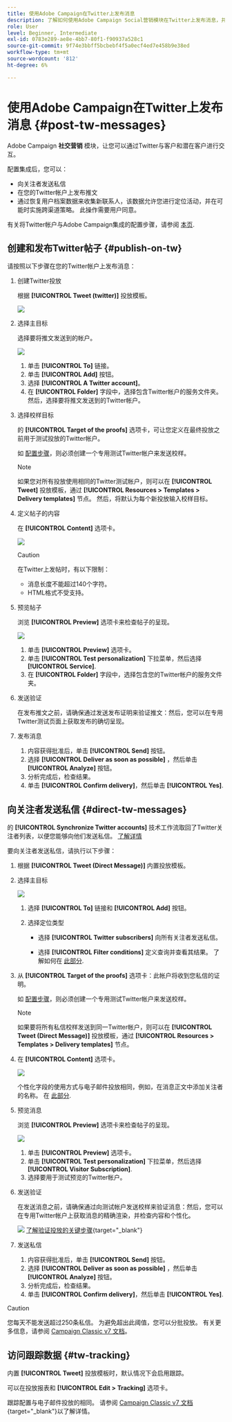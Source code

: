 ```yaml
---
title: 使用Adobe Campaign在Twitter上发布消息
description: 了解如何使用Adobe Campaign Social营销模块在Twitter上发布消息，并向您的关注者发送私信
role: User
level: Beginner, Intermediate
exl-id: 0783e289-ae8e-4bb7-80f1-f90937a528c1
source-git-commit: 9f74e3bbff5bcbebf4f5a0ecf4ed7e458b9e38ed
workflow-type: tm+mt
source-wordcount: '812'
ht-degree: 6%

---
```



# 使用Adobe Campaign在Twitter上发布消息 {#post-tw-messages}

Adobe Campaign **社交营销** 模块，让您可以通过Twitter与客户和潜在客户进行交互。

配置集成后，您可以：

* 向关注者发送私信
* 在您的Twitter帐户上发布推文
* 通过恢复用户档案数据来收集新联系人，该数据允许您进行定位活动，并在可能时实施跨渠道策略。 此操作需要用户同意。

有关将Twitter帐户与Adobe Campaign集成的配置步骤，请参阅 [本页](../connect/ac-tw.md).

## 创建和发布Twitter帖子 {#publish-on-tw}

请按照以下步骤在您的Twitter帐户上发布消息：

1. 创建Twitter投放

   根据 **[!UICONTROL Tweet (twitter)]** 投放模板。

   ![](assets/tw-new-delivery.png)

1. 选择主目标

   选择要将推文发送到的帐户。

   ![](assets/tw-define-target.png)

   1. 单击 **[!UICONTROL To]** 链接。
   1. 单击 **[!UICONTROL Add]** 按钮。
   1. 选择 **[!UICONTROL A Twitter account]**。
   1. 在 **[!UICONTROL Folder]** 字段中，选择包含Twitter帐户的服务文件夹。 然后，选择要将推文发送到的Twitter帐户。

1. 选择校样目标

   的 **[!UICONTROL Target of the proofs]** 选项卡，可让您定义在最终投放之前用于测试投放的Twitter帐户。

   如 [配置步骤](../connect/ac-tw.md#tw-test-account)，则必须创建一个专用测试Twitter帐户来发送校样。

   >[!NOTE]
   >
   >如果您对所有投放使用相同的Twitter测试帐户，则可以在 **[!UICONTROL Tweet]** 投放模板，通过 **[!UICONTROL Resources > Templates > Delivery templates]** 节点。 然后，将默认为每个新投放输入校样目标。

1. 定义帖子的内容

   在 **[!UICONTROL Content]** 选项卡。

   ![](assets/tw-delivery-content.png)

   >[!CAUTION]
   >
   >在Twitter上发帖时，有以下限制：
   >
   >* 消息长度不能超过140个字符。
   >* HTML格式不受支持。


1. 预览帖子

   浏览 **[!UICONTROL Preview]** 选项卡来检查帖子的呈现。

   ![](assets/tw-delivery-preview.png)

   1. 单击 **[!UICONTROL Preview]** 选项卡。
   1. 单击 **[!UICONTROL Test personalization]** 下拉菜单，然后选择 **[!UICONTROL Service]**.
   1. 在 **[!UICONTROL Folder]** 字段中，选择包含您的Twitter帐户的服务文件夹。

1. 发送验证

   在发布推文之前，请确保通过发送发布证明来验证推文：然后，您可以在专用Twitter测试页面上获取发布的确切呈现。

1. 发布消息

   1. 内容获得批准后，单击 **[!UICONTROL Send]** 按钮。
   1. 选择 **[!UICONTROL Deliver as soon as possible]** ，然后单击 **[!UICONTROL Analyze]** 按钮。
   1. 分析完成后，检查结果。
   1. 单击 **[!UICONTROL Confirm delivery]**，然后单击 **[!UICONTROL Yes]**.

## 向关注者发送私信 {#direct-tw-messages}

的 **[!UICONTROL Synchronize Twitter accounts]** 技术工作流取回了Twitter关注者列表，以便您能够向他们发送私信。 [了解详情](../connect/ac-tw.md#synchro-tw-accounts)

要向关注者发送私信，请执行以下步骤：

1. 根据 **[!UICONTROL Tweet (Direct Message)]** 内置投放模板。

1. 选择主目标

   ![](assets/tw-dm-define-target.png)

   1. 选择 **[!UICONTROL To]** 链接和 **[!UICONTROL Add]** 按钮。

   1. 选择定位类型

      * 选择 **[!UICONTROL Twitter subscribers]** 向所有关注者发送私信。

      * 选择 **[!UICONTROL Filter conditions]** 定义查询并查看其结果。 了解如何在 [此部分](../audiences/create-filters.md#advanced-filters).

1. 从 **[!UICONTROL Target of the proofs]** 选项卡：此帐户将收到您私信的证明。

   如 [配置步骤](../connect/ac-tw.md#tw-test-account)，则必须创建一个专用测试Twitter帐户来发送校样。


   >[!NOTE]
   >
   >如果要将所有私信校样发送到同一Twitter帐户，则可以在 **[!UICONTROL Tweet (Direct Message)]** 投放模板，通过 **[!UICONTROL Resources > Templates > Delivery templates]** 节点。

1. 在 **[!UICONTROL Content]** 选项卡。

   ![](assets/tw-dm-content.png)

   个性化字段的使用方式与电子邮件投放相同，例如，在消息正文中添加关注者的名称。 在 [此部分](../start/create-message.md#personalization).

1. 预览消息

   浏览 **[!UICONTROL Preview]** 选项卡来检查帖子的呈现。

   ![](assets/tw-dm-preview.png)

   1. 单击 **[!UICONTROL Preview]** 选项卡。
   1. 单击 **[!UICONTROL Test personalization]** 下拉菜单，然后选择 **[!UICONTROL Visitor Subscription]**.
   1. 选择要用于测试预览的Twitter帐户。

1. 发送验证

   在发送消息之前，请确保通过向测试帐户发送校样来验证消息：然后，您可以在专用Twitter帐户上获取消息的精确渲染，并检查内容和个性化。

   ![](../assets/do-not-localize/book.png) [了解验证投放的关键步骤](https://experienceleague.adobe.com/docs/campaign-classic/using/sending-messages/key-steps-when-creating-a-delivery/steps-validating-the-delivery.html?lang=zh-Hans){target=&quot;_blank&quot;}

1. 发送私信

   1. 内容获得批准后，单击 **[!UICONTROL Send]** 按钮。
   1. 选择 **[!UICONTROL Deliver as soon as possible]** ，然后单击 **[!UICONTROL Analyze]** 按钮。
   1. 分析完成后，检查结果。
   1. 单击 **[!UICONTROL Confirm delivery]**，然后单击 **[!UICONTROL Yes]**.

>[!CAUTION]
>
>您每天不能发送超过250条私信。 为避免超出此阈值，您可以分批投放。 有关更多信息，请参阅 [Campaign Classic v7 文档](https://experienceleague.adobe.com/docs/campaign-classic/using/sending-messages/key-steps-when-creating-a-delivery/steps-sending-the-delivery.html?lang=en#sending-using-multiple-waves)。


## 访问跟踪数据 {#tw-tracking}

内置 **[!UICONTROL Tweet]** 投放模板时，默认情况下会启用跟踪。

可以在投放报表和 **[!UICONTROL Edit > Tracking]** 选项卡。

跟踪配置与电子邮件投放的相同。 请参阅 [Campaign Classic v7 文档](https://experienceleague.adobe.com/docs/campaign-classic/using/sending-messages/monitoring-deliveries/about-delivery-monitoring.html?lang=zh-Hans){target=&quot;_blank&quot;}以了解详情。

